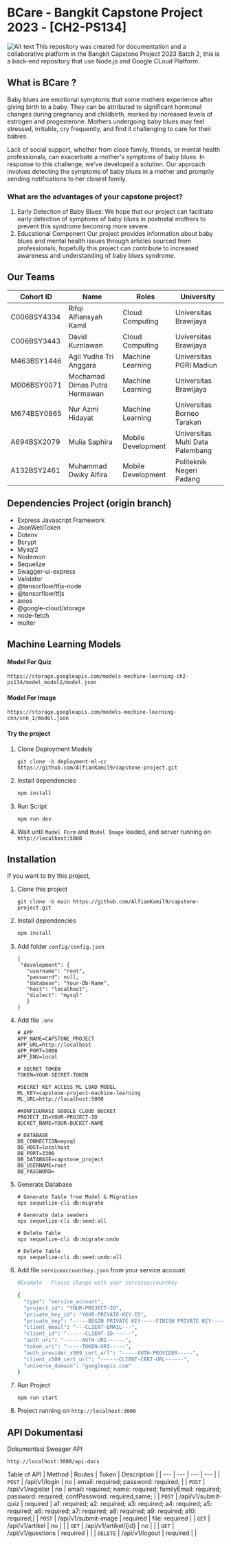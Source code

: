 ﻿# BCare - Bangkit Capstone Project 2023 - [CH2-PS134] 
![Alt text](https://github.com/AlfianKamil9/capstone-project/assets/113516282/ddf2137d-71ac-46cd-8c37-e949869c0a1c) 
This repository was created for documentation and a collaborative platform in the Bangkit Capstone Project 2023 Batch 2, this is a back-end repository that use Node.js and Google CLoud Platform.
## What is BCare ?
Baby blues are emotional symptoms that some mothers experience after giving birth to a baby. They can be attributed to significant hormonal changes during pregnancy and childbirth, marked by increased levels of estrogen and progesterone. Mothers undergoing baby blues may feel stressed, irritable, cry frequently, and find it challenging to care for their babies.

Lack of social support, whether from close family, friends, or mental health professionals, can exacerbate a mother's symptoms of baby blues. In response to this challenge, we've developed a solution. Our approach involves detecting the symptoms of baby blues in a mother and promptly sending notifications to her closest family.

### What are the advantages of your capstone project? ###
1. Early Detection of Baby Blues:
We hope that our project can facilitate early detection of symptoms of baby blues in postnatal mothers to prevent this syndrome becoming more severe.
2. Educational Component
Our project provides information about baby blues and mental health issues through articles sourced from professionals, hopefully this project can contribute to increased awareness and understanding of baby blues syndrome.


## Our Teams
| Cohort ID | Name | Roles | University |
| ---    |  ---   | ---  | ---         |
| C006BSY4334 |  Rifqi Alfiansyah Kamil  | Cloud Computing  |   Universitas Brawijaya  |
| C006BSY3443 |  David Kurniawan  | Cloud Computing | Uviversitas Brawijaya |
| M463BSY1446 | Agil Yudha Tri Anggara | Machine Learning | Universitas PGRI Madiun |
| M006BSY0071 | Mochamad Dimas Putra Hermawan | Machine Learning | Universitas Brawijaya |
| M674BSY0865 | Nur Azmi Hidayat | Machine Learning | Universitas Borneo Tarakan |
| A694BSX2079 | Mulia Saphira | Mobile Development | Universitas Multi Data Palembang |
| A132BSY2461 | Muhammad Dwiky Alfira | Mobile Development | Politeknik Negeri Padang |

## Dependencies Project (origin branch)
- Express Javascript Framework
- JsonWebToken
- Dotenv
- Bcrypt
- Mysql2
- Nodemon
- Sequelize
- Swagger-ui-express
- Validator
- @tensorflow/tfjs-node
- @tensorflow/tfjs
- axios
- @google-cloud/storage
- node-fetch
- multer
## Machine Learning Models
#### Model For Quiz
   
   ```ModelQuiz
   https://storage.googleapis.com/models-mechine-learning-ch2-ps134/model_model2/model.json
   ```
#### Model For Image

   ```ModelImage
   https://storage.googleapis.com/models-mechine-learning-cnn/cnn_1/model.json
   ```
#### Try the project
1. Clone Deployment Models
   
   ```Clone
   git clone -b deployment-ml-cc https://github.com/AlfianKamil9/capstone-project.git
   ```
2. Install dependencies
   
   ```Bash
   npm install
   ```
3. Run Script
   
   ```Script
   npm run dev
   ```
4. Wait until `Model Form` and `Model Image` loaded, and server running on `http://localhost:5000`
## Installation 
If you want to try this project,
1. Clone this project
   
   ```Clone
   git clone -b main https://github.com/AlfianKamil9/capstone-project.git
   ````
2. Install dependencies

   ```Bash
   npm install
   ```
3. Add folder `config/config.json`

   ```Bashline
   {
    "development": {
      "username": "root",
      "password": null,
      "database": "Your-Db-Name",
      "host": "localhost",
      "dialect": "mysql"
      }
   }
   ```
4. Add file `.env`

   ```Bashenv
   # APP
   APP_NAME=CAPSTONE_PROJECT
   APP_URL=http://localhost
   APP_PORT=3000
   APP_ENV=local
   
   # SECRET TOKEN
   TOKEN=YOUR-SECRET-TOKEN
   
   #SECRET KEY ACCESS ML LOAD MODEL
   ML_KEY=capstone-project-machine-learning
   ML_URL=http://localhost:5000
   
   #KONFIGURASI GOOGLE CLOUD BUCKET
   PROJECT_ID=YOUR-PROJECT-ID
   BUCKET_NAME=YOUR-BUCKET-NAME
   
   # DATABASE
   DB_CONNECTION=mysql
   DB_HOST=localhost
   DB_PORT=3306
   DB_DATABASE=capstone_project
   DB_USERNAME=root
   DB_PASSWORD=
   ```

5. Generate Database
   
   ```Bashdb
   # Generate Table from Model & Migration
   npx sequelize-cli db:migrate
 
   # Generate data seeders
   npx sequelize-cli db:seed:all
 
   # Delete Table
   npx sequelize-cli db:migrate:undo
 
   # Delete Table
   npx sequelize-cli db:seed:undo:all
   ```

6. Add file `serviceaccountkey.json` from your service account

   ```bash
   #Example - Please Change with your serviceaccountkey

   {
     "type": "service_account",
     "project_id": "YOUR-PROJECT-ID",
     "private_key_id": "YOUR-PRIVATE-KEY-ID",
     "private_key": "-----BEGIN PRIVATE KEY-----FINISH PRIVATE KEY-----"
     "client_email": "---CLIENT-EMAIL---",
     "client_id": "------CLIENT-ID------",
     "auth_uri": "------AUTH-URI------",
     "token_uri": "-----TOKEN-URI-----",
     "auth_provider_x509_cert_url": "-----AUTH-PROVIDER-----",
     "client_x509_cert_url": "------CLIENT-CERT-URL------",
     "universe_domain": "googleapis.com"
   }
   
   ```
7. Run Project

   ```Bashrun
   npm run start
   ```
8. Project running on `http://localhost:3000`

## API Dokumentasi
Dokumentasi Sweager API
```Bashlink
http://localhost:3000/api-docs
```
Table of API
| Method | Routes | Token | Description |
| ---    |  ---   | ---  | ---         |
| `POST` | /api/v1/login | no | email: required;  password: required; |
| `POST` | /api/v1/register | no | email: required; name: required; familyEmail: required; password: required; confPassword: required,same; |
| `POST` | /api/v1/submit-quiz | required | a1: required; a2: required; a3: required; a4: required; a5: required; a6: required; a7: required; a8: required; a9: required; a10: required;|
| `POST` | /api/v1/submit-image | required | file: required |
| `GET`  | /api/v1/artikel | no | |
| `GET`  | /api/v1/artikel/{id} | no | |
| `GET` | /api/v1/questions | required | |
| `DELETE` | /api/v1/logout | required | |
